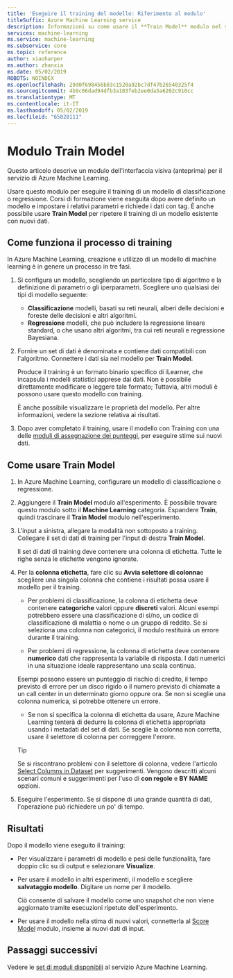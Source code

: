 ```yaml
---
title: 'Eseguire il training del modello: Riferimento al modulo'
titleSuffix: Azure Machine Learning service
description: Informazioni su come usare il **Train Model** modulo nel servizio di Azure Machine Learning per addestrare un modello di classificazione o regressione.
services: machine-learning
ms.service: machine-learning
ms.subservice: core
ms.topic: reference
author: xiaoharper
ms.author: zhanxia
ms.date: 05/02/2019
ROBOTS: NOINDEX
ms.openlocfilehash: 29d0f698456b83c1520a92bc7df47b26540325f4
ms.sourcegitcommit: 4b9c06dad94dfb3a103feb2ee0da5a6202c910cc
ms.translationtype: MT
ms.contentlocale: it-IT
ms.lasthandoff: 05/02/2019
ms.locfileid: "65028111"
---
```

# <a name="train-model-module"></a>Modulo Train Model

Questo articolo descrive un modulo dell'interfaccia visiva (anteprima) per il servizio di Azure Machine Learning.

Usare questo modulo per eseguire il training di un modello di classificazione o regressione. Corsi di formazione viene eseguita dopo avere definito un modello e impostare i relativi parametri e richiede i dati con tag. È anche possibile usare **Train Model** per ripetere il training di un modello esistente con nuovi dati. 

## <a name="how-the-training-process-works"></a>Come funziona il processo di training

In Azure Machine Learning, creazione e utilizzo di un modello di machine learning è in genere un processo in tre fasi. 

1. Si configura un modello, scegliendo un particolare tipo di algoritmo e la definizione di parametri o gli iperparametri. Scegliere uno qualsiasi dei tipi di modello seguente: 

    + **Classificazione** modelli, basati su reti neurali, alberi delle decisioni e foreste delle decisioni e altri algoritmi.
    + **Regressione** modelli, che può includere la regressione lineare standard, o che usano altri algoritmi, tra cui reti neurali e regressione Bayesiana.  

2. Fornire un set di dati è denominata e contiene dati compatibili con l'algoritmo. Connettere i dati sia nel modello per **Train Model**.

    Produce il training è un formato binario specifico di iLearner, che incapsula i modelli statistici apprese dai dati. Non è possibile direttamente modificare o leggere tale formato; Tuttavia, altri moduli è possono usare questo modello con training. 
    
    È anche possibile visualizzare le proprietà del modello. Per altre informazioni, vedere la sezione relativa ai risultati.

3. Dopo aver completato il training, usare il modello con Training con una delle [moduli di assegnazione dei punteggi](./score-model.md), per eseguire stime sui nuovi dati.

## <a name="how-to-use-train-model"></a>Come usare **Train Model**  
  
1.  In Azure Machine Learning, configurare un modello di classificazione o regressione.
    
2. Aggiungere il **Train Model** modulo all'esperimento.  È possibile trovare questo modulo sotto il **Machine Learning** categoria. Espandere **Train**, quindi trascinare il **Train Model** modulo nell'esperimento.
  
3.  L'input a sinistra, allegare la modalità non sottoposto a training. Collegare il set di dati di training per l'input di destra **Train Model**.

    Il set di dati di training deve contenere una colonna di etichetta. Tutte le righe senza le etichette vengono ignorate.
  
4.  Per la **colonna etichetta**, fare clic su **Avvia selettore di colonna**e scegliere una singola colonna che contiene i risultati possa usare il modello per il training.
  
    - Per problemi di classificazione, la colonna di etichetta deve contenere **categoriche** valori oppure **discreti** valori. Alcuni esempi potrebbero essere una classificazione di sì/no, un codice di classificazione di malattia o nome o un gruppo di reddito.  Se si seleziona una colonna non categorici, il modulo restituirà un errore durante il training.
  
    -   Per problemi di regressione, la colonna di etichetta deve contenere **numerico** dati che rappresenta la variabile di risposta. I dati numerici in una situazione ideale rappresentano una scala continua. 
    
    Esempi possono essere un punteggio di rischio di credito, il tempo previsto di errore per un disco rigido o il numero previsto di chiamate a un call center in un determinato giorno oppure ora.  Se non si sceglie una colonna numerica, si potrebbe ottenere un errore.
  
    -   Se non si specifica la colonna di etichetta da usare, Azure Machine Learning tenterà di dedurre la colonna di etichetta appropriata usando i metadati del set di dati. Se sceglie la colonna non corretta, usare il selettore di colonna per correggere l'errore.
  
    > [!TIP] 
    > Se si riscontrano problemi con il selettore di colonna, vedere l'articolo [Select Columns in Dataset](./select-columns-in-dataset.md) per suggerimenti. Vengono descritti alcuni scenari comuni e suggerimenti per l'uso di **con regole** e **BY NAME** opzioni.
  
5.  Eseguire l'esperimento. Se si dispone di una grande quantità di dati, l'operazione può richiedere un po' di tempo.

## <a name="bkmk_results"></a> Risultati

Dopo il modello viene eseguito il training:

+ Per visualizzare i parametri di modello e pesi delle funzionalità, fare doppio clic su di output e selezionare **Visualize**.
+ Per usare il modello in altri esperimenti, il modello e scegliere **salvataggio modello**. Digitare un nome per il modello. 

    Ciò consente di salvare il modello come uno snapshot che non viene aggiornato tramite esecuzioni ripetute dell'esperimento.
+ Per usare il modello nella stima di nuovi valori, connetterla al [Score Model](./score-model.md) modulo, insieme ai nuovi dati di input.


## <a name="next-steps"></a>Passaggi successivi

Vedere le [set di moduli disponibili](module-reference.md) al servizio Azure Machine Learning. 